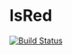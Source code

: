 IsRed
=====

[![Build Status](https://secure.travis-ci.org/Nycto/IsRed.png?branch=master)](http://travis-ci.org/Nycto/IsRed)
